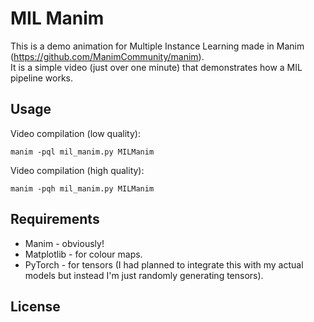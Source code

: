 # MIL Manim

This is a demo animation for Multiple Instance Learning made in Manim (https://github.com/ManimCommunity/manim).  
It is a simple video (just over one minute) that demonstrates how a MIL pipeline works.  

## Usage

Video compilation (low quality):

`manim -pql mil_manim.py MILManim`

Video compilation (high quality):

`manim -pqh mil_manim.py MILManim `

## Requirements

* Manim - obviously!
* Matplotlib - for colour maps.
* PyTorch - for tensors (I had planned to integrate this with my actual models but 
instead I'm just randomly generating tensors).

## License
